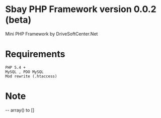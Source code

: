 # Sbay PHP Framework version 0.0.2 (beta)
Mini PHP Framework by DriveSoftCenter.Net

# Requirements
    PHP 5.4 + 
    MySQL , PDO MySQL
    Mod rewrite (.htaccess)

# Note
-- array() to []
